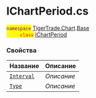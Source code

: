 
# IChartPeriod.cs
<mark style="color:purple;">`namespace`</mark> [TigerTrade.Chart](../../../TigerTrade.Chart.md).[Base](../../../TigerTrade.Chart/Base.md)  
<mark style="color:red;">&nbsp;&nbsp;&nbsp;&nbsp;&nbsp;&nbsp;&nbsp;&nbsp;&nbsp;`class`</mark> [IChartPeriod](../IChartPeriod.cs.md)

### Свойства
| Название | Описание |
| --- | --- |
| [`Interval`](./Свойства/Interval.md) | *Описание* |
| [`Type`](./Свойства/Type.md) | *Описание* |
